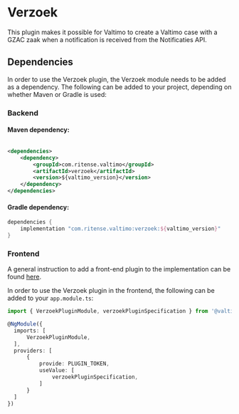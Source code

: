 # Verzoek

This plugin makes it possible for Valtimo to create a Valtimo case with a GZAC zaak when a notification is received
from the Notificaties API.

## Dependencies

In order to use the Verzoek plugin, the Verzoek module needs to be added as a dependency. The following can be added to
your project, depending on whether Maven or Gradle is used:

### Backend

#### Maven dependency:

```xml

<dependencies>
    <dependency>
        <groupId>com.ritense.valtimo</groupId>
        <artifactId>verzoek</artifactId>
        <version>${valtimo_version}</version>
    </dependency>
</dependencies>
```

#### Gradle dependency:

```groovy
dependencies {
    implementation "com.ritense.valtimo:verzoek:${valtimo_version}"
}
```

### Frontend

A general instruction to add a front-end plugin to the implementation can be
found [here](../core/plugin.md#adding-a-front-end-plugin-to-the-implementation).

In order to use the Verzoek plugin in the frontend, the following can be added to your `app.module.ts`:

```typescript
import { VerzoekPluginModule, verzoekPluginSpecification } from '@valtimo/plugin';

@NgModule({
  imports: [
      VerzoekPluginModule,
  ],
  providers: [
      {
          provide: PLUGIN_TOKEN,
          useValue: [
              verzoekPluginSpecification,
          ]
      }
  ]
})
```
